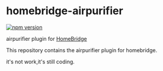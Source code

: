 # homebridge-airpurifier
[![npm version](https://badge.fury.io/js/homebridge-yeelight.svg)](https://badge.fury.io/js/homebridge-yeelight)

airpurifier plugin for [HomeBridge](https://github.com/nfarina/homebridge)

This repository contains the airpurifier plugin for homebridge.


it's not work,it's still coding.
